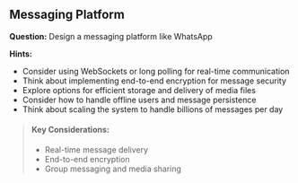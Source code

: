 
## Messaging Platform

**Question:** Design a messaging platform like WhatsApp

**Hints:**
- Consider using WebSockets or long polling for real-time communication
- Think about implementing end-to-end encryption for message security
- Explore options for efficient storage and delivery of media files
- Consider how to handle offline users and message persistence
- Think about scaling the system to handle billions of messages per day

> #### Key Considerations:
> - Real-time message delivery
> - End-to-end encryption
> - Group messaging and media sharing
